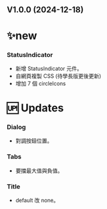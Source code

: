 ## V1.0.0 (2024-12-18)

# ✨new

### **StatusIndicator**
- 新增 StatusIndicator 元件。
- 自網頁複製 CSS (待學長版更後更新)
- 增加 7 個 circleIcons

# 🆙 Updates

### **Dialog**

- 對調按鈕位置。

### **Tabs**

- 要擋最大值與負值。

### **Title**

- default 改 none。


